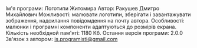 Ім'я програми: Логотипи Житомира
Автор: Ракушев Дмитро Михайлович
Можливості: малювати логотипи, зберігати і завантажувати зображення, надсилання повідомдення на почту автора.
Особливості: малюнки і програмні компоненти адаптуються до розмірів екрана.
Кількість необхідной пам'яті: 1180 Кб.
Остання версія програми: 2.0.0
Зв'язок з автором: is.programisti@gmail.com
